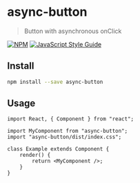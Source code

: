 # async-button

> Button with asynchronous onClick

[![NPM](https://img.shields.io/npm/v/async-button.svg)](https://www.npmjs.com/package/async-button) [![JavaScript Style Guide](https://img.shields.io/badge/code_style-standard-brightgreen.svg)](https://standardjs.com)

## Install

```bash
npm install --save async-button
```

## Usage

```tsx
import React, { Component } from "react";

import MyComponent from "async-button";
import "async-button/dist/index.css";

class Example extends Component {
    render() {
        return <MyComponent />;
    }
}
```

